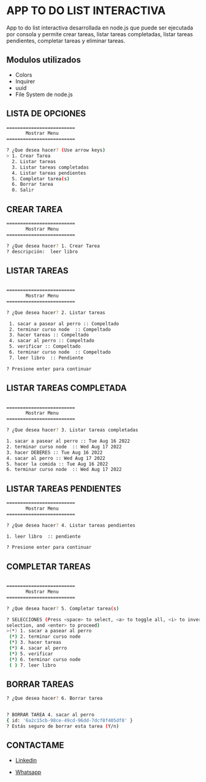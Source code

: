 # APP TO DO LIST INTERACTIVA 

App to do list interactiva desarrollada en node.js que puede ser ejecutada por  consola y permite crear tareas, listar tareas completadas, listar tareas pendientes, completar tareas y eliminar tareas.

## Modulos utilizados

- Colors
- Inquirer 
- uuid
- File System de node.js 


## LISTA DE OPCIONES

```bash
=========================
       Mostrar Menu
=========================

? ¿Que desea hacer? (Use arrow keys)
> 1. Crear Tarea
  2. Listar tareas
  3. Listar tareas completadas
  4. Listar tareas pendientes
  5. Completar tarea(s)
  6. Borrar tarea
  0. Salir


```

## CREAR TAREA

```bash
=========================
       Mostrar Menu
=========================

? ¿Que desea hacer? 1. Crear Tarea
? descripción:  leer libro

```
## LISTAR TAREAS

```bash

=========================
       Mostrar Menu
=========================

? ¿Que desea hacer? 2. Listar tareas

 1. sacar a pasear al perro :: Compeltado
 2. terminar curso node  :: Compeltado
 3. hacer tareas :: Compeltado
 4. sacar al perro :: Compeltado
 5. verificar :: Compeltado
 6. terminar curso node  :: Compeltado
 7. leer libro  :: Pendiente

? Presione enter para continuar


```

## LISTAR TAREAS COMPLETADA

```bash

=========================
       Mostrar Menu
=========================

? ¿Que desea hacer? 3. Listar tareas completadas

1. sacar a pasear al perro :: Tue Aug 16 2022
2. terminar curso node  :: Wed Aug 17 2022
3. hacer DEBERES :: Tue Aug 16 2022
4. sacar al perro :: Wed Aug 17 2022
5. hacer la comida :: Tue Aug 16 2022
6. terminar curso node  :: Wed Aug 17 2022

```

## LISTAR TAREAS PENDIENTES

```bash
=========================
       Mostrar Menu
=========================

? ¿Que desea hacer? 4. Listar tareas pendientes

1. leer libro  :: pendiente

? Presione enter para continuar

```

## COMPLETAR TAREAS


```bash

=========================
       Mostrar Menu
=========================

? ¿Que desea hacer? 5. Completar tarea(s)

? SELECCIONES (Press <space> to select, <a> to toggle all, <i> to invert
selection, and <enter> to proceed)
>(*) 1. sacar a pasear al perro
 (*) 2. terminar curso node
 (*) 3. hacer tareas
 (*) 4. sacar al perro
 (*) 5. verificar
 (*) 6. terminar curso node
 ( ) 7. leer libro

```

## BORRAR TAREAS

```bash
? ¿Que desea hacer? 6. Borrar tarea


? BORRAR TAREA 4. sacar al perro
{ id: '6a2c15cb-98ce-49cd-96dd-7dcf8f405df8' }
? Estás seguro de borrar esta tarea (Y/n)


```

## CONTACTAME
- [Linkedin](linkedin.com/in/sergiosalgado17)

- [Whatsapp](https://wa.link/1yzaxy)





